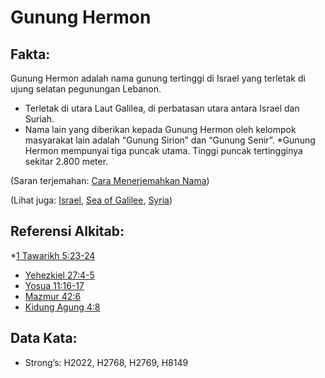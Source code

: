 # Gunung Hermon

## Fakta:

Gunung Hermon adalah nama gunung tertinggi di Israel yang terletak di ujung selatan pegunungan Lebanon.

* Terletak di utara Laut Galilea, di perbatasan utara antara Israel dan Suriah.
* Nama lain yang diberikan kepada Gunung Hermon oleh kelompok masyarakat lain adalah “Gunung Sirion” dan “Gunung Senir”.
*Gunung Hermon mempunyai tiga puncak utama. Tinggi puncak tertingginya sekitar 2.800 meter.

(Saran terjemahan: [Cara Menerjemahkan Nama](rc://en/ta/man/translate/translate-names))

(Lihat juga: [Israel](../kt/israel.md), [Sea of Galilee](../names/seaofgalilee.md), [Syria](../names/syria.md))

## Referensi Alkitab:

*[1 Tawarikh 5:23-24](rc://en/tn/help/1ch/05/23)
* [Yehezkiel 27:4-5](rc://en/tn/help/ezk/27/04)
* [Yosua 11:16-17](rc://en/tn/help/jos/11/16)
* [Mazmur 42:6](rc://en/tn/help/psa/042/06)
* [Kidung Agung 4:8](rc://en/tn/help/sng/04/08)

## Data Kata:

* Strong’s: H2022, H2768, H2769, H8149
